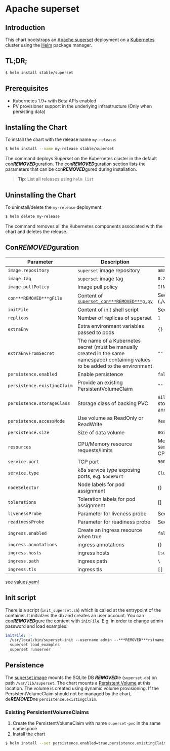 # Apache superset

## Introduction

This chart bootstraps an [Apache superset](https://superset.incubator.apache.org/) deployment on a [Kubernetes](http://kubernetes.io) cluster using the [Helm](https://helm.sh) package manager.

## TL;DR;

```bash
$ helm install stable/superset
```

## Prerequisites

- Kubernetes 1.9+ with Beta APIs enabled
- PV provisioner support in the underlying infrastructure (Only when persisting data)

## Installing the Chart

To install the chart with the release name `my-release`:

```bash
$ helm install --name my-release stable/superset
```

The command deploys Superset on the Kubernetes cluster in the default con***REMOVED***guration. The [con***REMOVED***guration](#con***REMOVED***guration) section lists the parameters that can be con***REMOVED***gured during installation.

> **Tip**: List all releases using `helm list`

## Uninstalling the Chart

To uninstall/delete the `my-release` deployment:

```bash
$ helm delete my-release
```

The command removes all the Kubernetes components associated with the chart and deletes the release.

## Con***REMOVED***guration

| Parameter                  | Description                                     | Default                                                      |
| -------------------------- | ----------------------------------------------- | ------------------------------------------------------------ |
| `image.repository`         | `superset` image repository                     | `amancevice/superset`                                        |
| `image.tag`                | `superset` image tag                            | `0.24.0`                                                     |
| `image.pullPolicy`         | Image pull policy                               | `IfNotPresent`                                               |
| `con***REMOVED***gFile`               | Content of [`superset_con***REMOVED***g.py`](https://superset.incubator.apache.org/installation.html)                     | See values.yaml](./values.yaml)              |
| `initFile`                 | Content of init shell script                    | See [values.yaml](./values.yaml)                             |
| `replicas`                 | Number of replicas of superset                  | `1`                                                          |
| `extraEnv`                      | Extra environment variables passed to pods      | `{}`                                                          |
| `extraEnvFromSecret`            | The name of a Kubernetes secret (must be manually created in the same namespace) containing values to be added to the environment | `""`                                                          |
| `persistence.enabled`      | Enable persistence                              | `false`                                                      |
| `persistence.existingClaim`| Provide an existing PersistentVolumeClaim       | `""`                                                         |
| `persistence.storageClass` | Storage class of backing PVC                    | `nil` (uses alpha storage class annotation)                  |
| `persistence.accessMode`   | Use volume as ReadOnly or ReadWrite             | `ReadWriteOnce`                                              |
| `persistence.size`         | Size of data volume                             | `8Gi`                                                        |
| `resources`                | CPU/Memory resource requests/limits             | Memory: `256Mi`, CPU: `50m`   / Memory: `500Mi`, CPU: `500m` |
| `service.port`             | TCP port                                        | `9000`                                                       |
| `service.type`             | k8s service type exposing ports, e.g. `NodePort`| `ClusterIP`                                                  |
| `nodeSelector`             | Node labels for pod assignment                  | {}                                                           |
| `tolerations`              | Toleration labels for pod assignment            | []                                                           |
| `livenessProbe`            | Parameter for liveness probe                    | See [values.yaml](./values.yaml)                             |
| `readinessProbe`           | Parameter for readiness probe                   | See [values.yaml](./values.yaml)                             |
| `ingress.enabled`          | Create an ingress resource when true            | `false`                                                      |
| `ingress.annotations`      | ingress annotations                             | {}                                                           |
| `ingress.hosts`            | ingress hosts                                   | `[superset.domain.com]`                                      |
| `ingress.path`             | ingress path                                    | `\`                                                          |
| `ingress.tls`              | ingress tls                                     | `[]`                                                         |

 see [values.yaml](./values.yaml)

## Init script

There is a script (`init_superset.sh`) which is called at the entrypoint of the container. It initialzes the db and creates an user account. You can con***REMOVED***gure the content with `initFile`. E.g. in order to change admin password and load examples:

```yaml
initFile: |-
  /usr/local/bin/superset-init --username admin --***REMOVED***rstname my***REMOVED***rstname --lastname mylastname --email admin@fab.org --password mypassword
  superset load_examples
  superset runserver
```

## Persistence

The [superset image](https://hub.docker.com/r/amancevice/superset/) mounts the SQLite DB ***REMOVED***le (`superset.db`) on path `/var/lib/superset`. The chart mounts a [Persistent Volume](http://kubernetes.io/docs/user-guide/persistent-volumes/) at this location. The volume is created using dynamic volume provisioning. If the PersistentVolumeClaim should not be managed by the chart, de***REMOVED***ne `persistence.existingClaim`.

### Existing PersistentVolumeClaims

1. Create the PersistentVolumeClaim with name `superset-pvc` in the same namespace
1. Install the chart

```bash
$ helm install --set persistence.enabled=true,persistence.existingClaim=superset-pvc stable/superset
```
